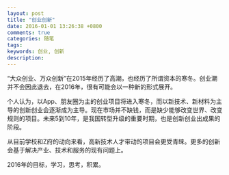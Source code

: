 ```yaml
---
layout: post
title: "创业创新"
date: 2016-01-01 13:26:38 +0800
comments: true
categories: 随笔
tags: 
keywords: 创业, 创新
description: 
---
```

“大众创业、万众创新”在2015年经历了高潮，也经历了所谓资本的寒冬。创业潮并不会因此退去，在2016年，很有可能会以一种新的形式展开。

个人认为，以App、朋友圈为主的创业项目将进入寒冬，而以新技术、新材料为主导的创新创业会逐渐成为主导。现在市场并不缺钱，而是缺少能够改变世界、改变规则的项目。未来5到10年，是我国转型升级的重要时期，也是创新创业出成果的阶段。 

从目前学校和Z府的动向来看，高新技术人才带动的项目会更受青睐。更多的创新会基于解决产业、技术和服务的现有问题上。

2016年的目标，学习，思考，积累。